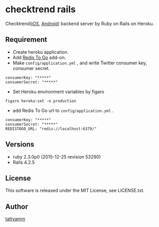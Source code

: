 # checktrend rails

Checktrend([iOS](https://itunes.apple.com/jp/app/checktrend-chekkutorendo/id397153166?mt=8), [Android](https://play.google.com/store/apps/details?id=jp.tattyamm.android.checktrend)) backend server by Ruby on Rails on Heroku.

## Requirement
* Create heroku application.
* Add [Redis To Go](https://elements.heroku.com/addons/redistogo) add-on.
* Make ```config/application.yml``` , and write Twitter consumer key, consumer secret.

```
consumerKey: "*****"
consumerSecret: "*****"
```

* Set Heroku environment variables by figaro

```
figaro heroku:set -e production
```

* add Redis To Go url to ```config/application.yml``` .

```
consumerKey: "*****"
consumerSecret: "*****"
REDISTOGO_URL: "redis://localhost:6379/"
```


## Versions
* ruby 2.3.0p0 (2015-12-25 revision 53290)
* Rails 4.2.5

## License
This software is released under the MIT License, see LICENSE.txt.

## Author
[tattyamm](https://twitter.com/tattyamm)
